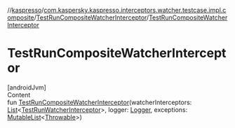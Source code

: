 //[kaspresso](../../index.md)/[com.kaspersky.kaspresso.interceptors.watcher.testcase.impl.composite](../index.md)/[TestRunCompositeWatcherInterceptor](index.md)/[TestRunCompositeWatcherInterceptor](-test-run-composite-watcher-interceptor.md)



# TestRunCompositeWatcherInterceptor  
[androidJvm]  
Content  
fun [TestRunCompositeWatcherInterceptor](-test-run-composite-watcher-interceptor.md)(watcherInterceptors: [List](https://kotlinlang.org/api/latest/jvm/stdlib/kotlin.collections/-list/index.html)<[TestRunWatcherInterceptor](../../com.kaspersky.kaspresso.interceptors.watcher.testcase/-test-run-watcher-interceptor/index.md)>, logger: [Logger](../../com.kaspersky.kaspresso.logger/-logger/index.md), exceptions: [MutableList](https://kotlinlang.org/api/latest/jvm/stdlib/kotlin.collections/-mutable-list/index.html)<[Throwable](https://kotlinlang.org/api/latest/jvm/stdlib/kotlin/-throwable/index.html)>)  



